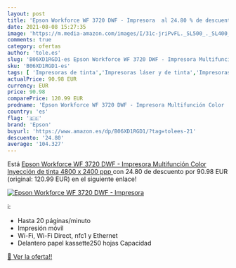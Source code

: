 ```yaml
---
layout: post
title: 'Epson Workforce WF 3720 DWF - Impresora  al 24.80 % de descuento'
date: 2021-08-08 15:27:35
image: 'https://m.media-amazon.com/images/I/31c-jriPvFL._SL500_._SL400_.jpg'
comments: true
category: ofertas
author: 'tole.es'
slug: 'B06XD1RGD1-es Epson Workforce WF 3720 DWF - Impresora Multifunción Color...'
sku: 'B06XD1RGD1-es'
tags: [ 'Impresoras de tinta','Impresoras láser y de tinta','Impresoras multifunción','Impresoras y accesorios','Informática','epson','impresora', ]
actualPrice: 90.98 EUR
currency: EUR
price: 90.98
comparePrice: 120.99 EUR
prodname: 'Epson Workforce WF 3720 DWF - Impresora Multifunción Color  Inyección de tinta  4800 x 2400 ppp '
country: 'es'
flag: '🇪🇸'
brand: 'Epson'
buyurl: 'https://www.amazon.es/dp/B06XD1RGD1/?tag=tolees-21'
descuento: '24.80'
average: '104.327'
---
```


Está [Epson Workforce WF 3720 DWF - Impresora Multifunción Color  Inyección de tinta  4800 x 2400 ppp ](https://www.amazon.es/dp/B06XD1RGD1/?tag=tolees-21) con 24.80 de descuento por 90.98 EUR (original: 120.99 EUR) en el siguiente enlace!

[![Epson Workforce WF 3720 DWF - Impresora ](https://m.media-amazon.com/images/I/31c-jriPvFL._SL500_._SL400_.jpg)](https://www.amazon.es/dp/B06XD1RGD1/?tag=tolees-21)

ℹ️:

- Hasta 20 páginas/minuto
- Impresión móvil
- Wi-Fi, Wi-Fi Direct, nfc1 y Ethernet
- Delantero papel kassette250 hojas Capacidad

[🛒 Ver la oferta!!](https://www.amazon.es/dp/B06XD1RGD1/?tag=tolees-21)

